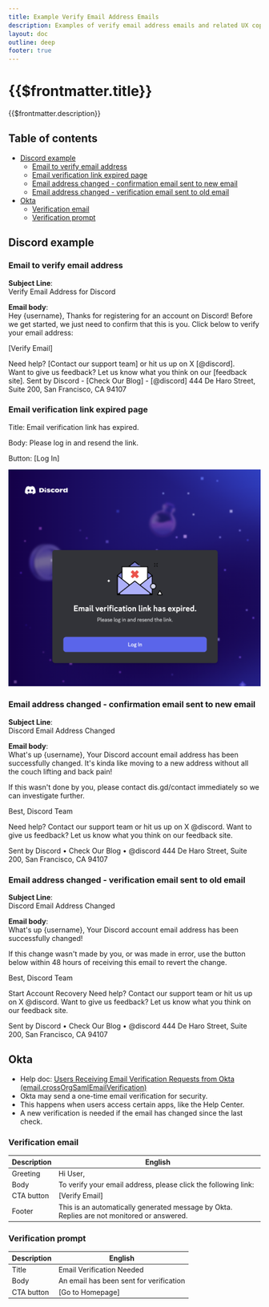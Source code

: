 ```yaml
---
title: Example Verify Email Address Emails
description: Examples of verify email address emails and related UX copy from Discord and Okta.
layout: doc
outline: deep
footer: true
---
```


# {{$frontmatter.title}}

{{$frontmatter.description}}


## Table of contents <!-- omit in toc -->

* [Discord example](#discord-example)
  * [Email to verify email address](#email-to-verify-email-address)
  * [Email verification link expired page](#email-verification-link-expired-page)
  * [Email address changed - confirmation email sent to new email](#email-address-changed---confirmation-email-sent-to-new-email)
  * [Email address changed - verification email sent to old email](#email-address-changed---verification-email-sent-to-old-email)
* [Okta](#okta)
  * [Verification email](#verification-email)
  * [Verification prompt](#verification-prompt)


## Discord example


### Email to verify email address

**Subject Line**:  
Verify Email Address for Discord

**Email body**:  
Hey {username},
Thanks for registering for an account on Discord! Before we get started, we just need to confirm that this is you. Click below to verify your email address:

[Verify Email]

Need help? [Contact our support team] or hit us up on X [@discord].\
Want to give us feedback? Let us know what you think on our [feedback site].
Sent by Discord - [Check Our Blog] - [@discord]
444 De Haro Street, Suite 200, San Francisco, CA 94107


### Email verification link expired page

Title: Email verification link has expired.

Body: Please log in and resend the link.

Button: [Log In]

![Discord's Email verification link expired page](./public/discord-email-verify-expired.png)


### Email address changed - confirmation email sent to new email

**Subject Line**:  
Discord Email Address Changed

**Email body**:  
What's up {username},
Your Discord account email address has been successfully changed. It's kinda like moving to a new address without all the couch lifting and back pain!

If this wasn't done by you, please contact dis.gd/contact immediately so we can investigate further.

Best,
Discord Team

Need help? Contact our support team or hit us up on X @discord.
Want to give us feedback? Let us know what you think on our feedback site.

Sent by Discord • Check Our Blog • @discord
444 De Haro Street, Suite 200, San Francisco, CA 94107


### Email address changed - verification email sent to old email

**Subject Line**:  
Discord Email Address Changed

**Email body**:  
What's up {username},
Your Discord account email address has been successfully changed!

If this change wasn't made by you, or was made in error, use the button below within 48 hours of receiving this email to revert the change.

Best,
Discord Team

Start Account Recovery
Need help? Contact our support team or hit us up on X @discord.
Want to give us feedback? Let us know what you think on our feedback site.

Sent by Discord • Check Our Blog • @discord
444 De Haro Street, Suite 200, San Francisco, CA 94107


## Okta

* Help doc: [Users Receiving Email Verification Requests from Okta (email.crossOrgSamlEmailVerification)](https://support.okta.com/help/s/article/users-receiving-email-verification-requests-from-okta-email-crossorgsamlemailverification?language=en_US)
* Okta may send a one-time email verification for security.
* This happens when users access certain apps, like the Help Center.
* A new verification is needed if the email has changed since the last check.


### Verification email

| Description | English                                                                                    |
| ----------- | ------------------------------------------------------------------------------------------ |
| Greeting    | Hi User,                                                                                   |
| Body        | To verify your email address, please click the following link:                             |
| CTA button  | [Verify Email]                                                                             |
| Footer      | This is an automatically generated message by Okta. Replies are not monitored or answered. |


### Verification prompt

| Description | English                                 |
| ----------- | --------------------------------------- |
| Title       | Email Verification Needed               |
| Body        | An email has been sent for verification |
| CTA button  | [Go to Homepage]                        |
